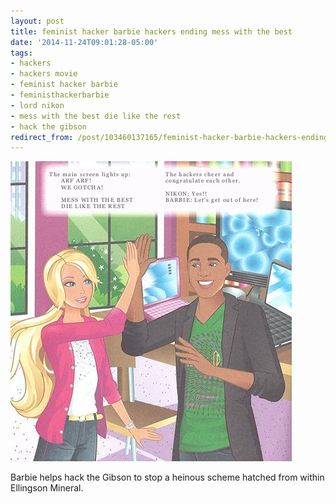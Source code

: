 ```yaml
---
layout: post
title: feminist hacker barbie hackers ending mess with the best
date: '2014-11-24T09:01:28-05:00'
tags:
- hackers
- hackers movie
- feminist hacker barbie
- feministhackerbarbie
- lord nikon
- mess with the best die like the rest
- hack the gibson
redirect_from: /post/103460137165/feminist-hacker-barbie-hackers-ending-mess-with-the-best
---
```

 ![](/images/tumblr_nfgwdmg83Z1tqzrm7o1_500.jpg)  

Barbie helps hack the Gibson to stop a heinous scheme hatched from within Ellingson Mineral.

